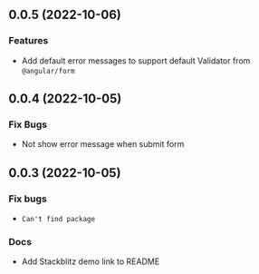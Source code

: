 ## 0.0.5 (2022-10-06)

### Features

- Add default error messages to support default Validator from `@angular/form`

## 0.0.4 (2022-10-05)

### Fix Bugs

- Not show error message when submit form

## 0.0.3 (2022-10-05)

### Fix bugs

- `Can't find package`

### Docs
- Add Stackblitz demo link to README
